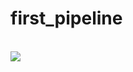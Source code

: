 # first_pipeline
<br>
<img src="https://github.com/andovnar2021/first_pipeline/workflows/Terraform/badge.svg?branch=main">
<br>

